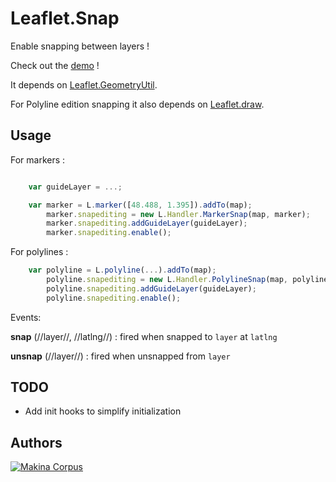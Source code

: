 Leaflet.Snap
============

Enable snapping between layers !

Check out the [demo](http://makinacorpus.github.com/Leaflet.Snap/) !


It depends on [Leaflet.GeometryUtil](https://github.com/makinacorpus/Leaflet.GeometryUtil).

For Polyline edition snapping it also depends on [Leaflet.draw](https://github.com/Leaflet/Leaflet.draw).


Usage
-----

For markers : 

```javascript

    var guideLayer = ...;

    var marker = L.marker([48.488, 1.395]).addTo(map);
        marker.snapediting = new L.Handler.MarkerSnap(map, marker);
        marker.snapediting.addGuideLayer(guideLayer);
        marker.snapediting.enable();
```

For polylines : 

```javascript
    var polyline = L.polyline(...).addTo(map);
        polyline.snapediting = new L.Handler.PolylineSnap(map, polyline);
        polyline.snapediting.addGuideLayer(guideLayer);
        polyline.snapediting.enable();
```

Events:

**snap** (//layer//, //latlng//) : fired when snapped to ``layer`` at ``latlng``

**unsnap** (//layer//) : fired when unsnapped from ``layer``


TODO
----

* Add init hooks to simplify initialization

Authors
-------

[![Makina Corpus](http://depot.makina-corpus.org/public/logo.gif)](http://makinacorpus.com)
